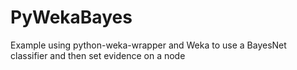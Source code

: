 # PyWekaBayes
Example using python-weka-wrapper and Weka to use a BayesNet classifier and then set evidence on a node

